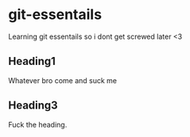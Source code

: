 # git-essentails
Learning git essentails so i dont get screwed later <3

## Heading1
Whatever bro come and suck me

## Heading3
Fuck the heading.


